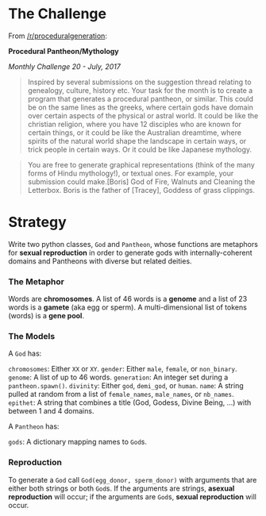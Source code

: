 # The Challenge

From [/r/proceduralgeneration](https://www.reddit.com/r/proceduralgeneration/comments/6lt82x/monthly_challenge_20_july_2017_procedural/):

**Procedural Pantheon/Mythology**

_Monthly Challenge 20 - July, 2017_

> Inspired by several submissions on the suggestion thread relating to genealogy, culture, history etc. Your task for the month is to create a program that generates a procedural pantheon, or similar. This could be on the same lines as the greeks, where certain gods have domain over certain aspects of the physical or astral world. It could be like the christian religion, where you have 12 disciples who are known for certain things, or it could be like the Australian dreamtime, where spirits of the natural world shape the landscape in certain ways, or trick people in certain ways. Or it could be like Japanese mythology.

> You are free to generate graphical representations (think of the many forms of Hindu mythology!), or textual ones. For example, your submission could make.[Boris] God of Fire, Walnuts and Cleaning the Letterbox. Boris is the father of [Tracey], Goddess of grass clippings.


# Strategy

Write two python classes, `God` and `Pantheon`, whose functions are metaphors for **sexual reproduction** in order to generate gods with internally-coherent domains and Pantheons with diverse but related deities. 

### The Metaphor

Words are **chromosomes**.
A list of 46 words is a **genome** and a list of 23 words is a **gamete** (aka egg or sperm).
A multi-dimensional list of tokens (words) is a **gene pool**.

### The Models

A `God` has:

`chromosomes`: Either `XX` or `XY`.
`gender`: Either `male`, `female`, or `non_binary`.
`genome`: A list of up to 46 words.
`generation`: An integer set during a `pantheon.spawn()`.
`divinity`: Either `god`, `demi_god`, or `human`. 
`name`: A string pulled at random from a list of `female_names`, `male_names`, or `nb_names`.
`epithet`: A string that combines a title (God, Godess, Divine Being, ...) with between 1 and 4 domains. 

A `Pantheon` has:

`gods`: A dictionary mapping names to `God`s. 

### Reproduction

To generate a `God` call `God(egg_donor, sperm_donor)` with arguments that are either both strings or both `God`s. If the arguments are strings, **asexual reproduction** will occur; if the arguments are `God`s, **sexual reproduction** will occur.
